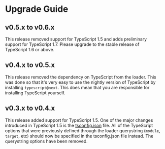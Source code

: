# Upgrade Guide

## v0.5.x to v0.6.x

This release removed support for TypeScript 1.5 and adds preliminary
support for TypeScript 1.7. Please upgrade to the stable release of 
TypeScript 1.6 or above.

## v0.4.x to v0.5.x

This release removed the dependency on TypeScript from the loader. This
was done so that it's very easy to use the nightly version of TypeScript
by installing `typescript@next`. This does mean that you are responsible
for installing TypeScript yourself.

## v0.3.x to v0.4.x

This release added support for TypeScript 1.5. One of the major changes
introduced in TypeScript 1.5 is the 
[tsconfig.json](https://github.com/Microsoft/TypeScript/wiki/tsconfig.json)
file. All of the TypeScript options that were previously defined through
the loader querystring (`module`, `target`, etc) should now be specified
in the tsconfig.json file instead. The querystring options have been
removed. 